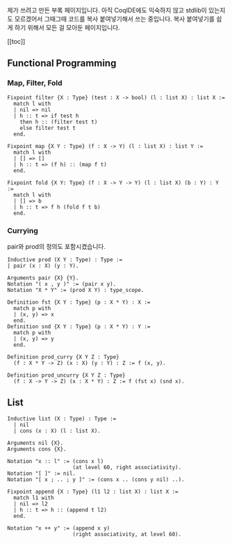 제가 쓰려고 만든 부록 페이지입니다. 아직 CoqIDE에도 익숙하지 않고 stdlib이 있는지도 모르겠어서 그때그때 코드를 복사 붙여넣기해서 쓰는 중입니다. 복사 붙여넣기를 쉽게 하기 위해서 모든 걸 모아둔 페이지입니다.

[[toc]]

## Functional Programming

### Map, Filter, Fold

```haskell, line_num
Fixpoint filter {X : Type} (test : X -> bool) (l : list X) : list X :=
  match l with
  | nil => nil
  | h :: t => if test h
    then h :: (filter test t)
    else filter test t
  end.

Fixpoint map {X Y : Type} (f : X -> Y) (l : list X) : list Y :=
  match l with
  | [] => []
  | h :: t => (f h) :: (map f t)
  end.

Fixpoint fold {X Y: Type} (f : X -> Y -> Y) (l : list X) (b : Y) : Y :=
  match l with
  | [] => b
  | h :: t => f h (fold f t b)
  end.
```

### Currying

pair와 prod의 정의도 포함시켰습니다.

```haskell, line_num
Inductive prod (X Y : Type) : Type :=
| pair (x : X) (y : Y).

Arguments pair {X} {Y}.
Notation "( x , y )" := (pair x y).
Notation "X * Y" := (prod X Y) : type_scope.

Definition fst {X Y : Type} (p : X * Y) : X :=
  match p with
  | (x, y) => x
  end.
Definition snd {X Y : Type} (p : X * Y) : Y :=
  match p with
  | (x, y) => y
  end.

Definition prod_curry {X Y Z : Type}
  (f : X * Y -> Z) (x : X) (y : Y) : Z := f (x, y).

Definition prod_uncurry {X Y Z : Type}
  (f : X -> Y -> Z) (x : X * Y) : Z := f (fst x) (snd x).
```

## List

```haskell, line_num
Inductive list (X : Type) : Type :=
  | nil
  | cons (x : X) (l : list X).

Arguments nil {X}.
Arguments cons {X}.

Notation "x :: l" := (cons x l)
                     (at level 60, right associativity).
Notation "[ ]" := nil.
Notation "[ x ; .. ; y ]" := (cons x .. (cons y nil) ..).

Fixpoint append {X : Type} (l1 l2 : list X) : list X :=
  match l1 with
  | nil => l2
  | h :: t => h :: (append t l2)
  end.

Notation "x ++ y" := (append x y)
                     (right associativity, at level 60).
```